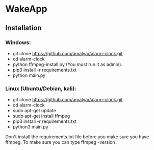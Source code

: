 # WakeApp

## Installation


### Windows:
* git clone https://github.com/amalyar/alarm-clock.git
* cd alarm-clock
* python ffmpeg-install.py (You must run it as admin).
* pip3 install -r requirements.txt 
* python main.py 

### Linux (Ubuntu/Debian, kali):
* git clone https://github.com/amalyar/alarm-clock.git 
* cd alarm-clock
* sudo apt-get update
* sudo apt-get install ffmpeg
* pip3 install -r requirements.txt
* python3 main.py 


Don't install the requirements.txt file before you make sure you have ffmpeg. 
To make sure you can type ffmpeg -version .
